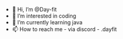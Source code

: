 - 👋 Hi, I’m @Day-fit
- 👀 I’m interested in coding
- 🌱 I’m currently learning java
- 📫 How to reach me - via discord - .dayfit

<!---
Day-fit/Day-fit is a ✨ special ✨ repository because its `README.md` (this file) appears on your GitHub profile.
You can click the Preview link to take a look at your changes.
--->
